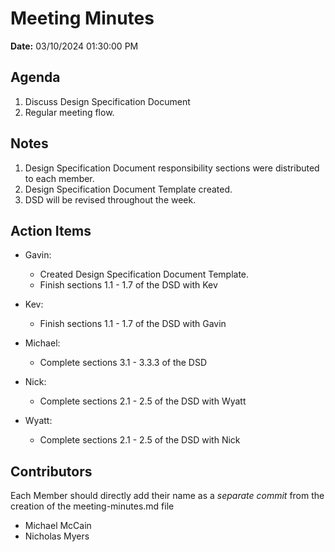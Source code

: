 # Meeting Minutes

**Date:** 03/10/2024 01:30:00 PM

## Agenda

1. Discuss Design Specification Document
2. Regular meeting flow.

## Notes

1. Design Specification Document responsibility sections were distributed to each member.
2. Design Specification Document Template created.
3. DSD will be revised throughout the week.

## Action Items

- Gavin:

  - Created Design Specification Document Template.
  - Finish sections 1.1 - 1.7 of the DSD with Kev

- Kev:

  - Finish sections 1.1 - 1.7 of the DSD with Gavin

- Michael:

  - Complete sections 3.1 - 3.3.3 of the DSD

- Nick:

  - Complete sections 2.1 - 2.5 of the DSD with Wyatt

- Wyatt:

  - Complete sections 2.1 - 2.5 of the DSD with Nick

## Contributors

Each Member should directly add their name as a _separate commit_ from the creation of the meeting-minutes.md file

- Michael McCain
- Nicholas Myers

